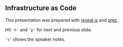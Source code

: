 ## Infrastructure as Code

This presentation was prepared with [reveal.js](http://lab.hakim.se/reveal-js/#/) and [prez](https://github.com/byteclubfr/prez).

Hit `'n'` and `'p'` for next and previous slide.

`'s'` shows the speaker notes.
